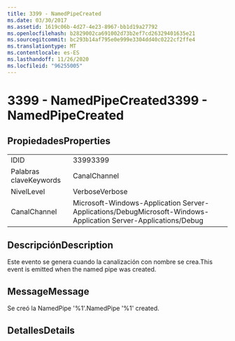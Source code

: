 ```yaml
---
title: 3399 - NamedPipeCreated
ms.date: 03/30/2017
ms.assetid: 1619c06b-4d27-4e23-8967-bb1d19a27792
ms.openlocfilehash: b2829002ca691002d73b2ef7cd26329401635e21
ms.sourcegitcommit: bc293b14af795e0e999e3304dd40c0222cf2ffe4
ms.translationtype: MT
ms.contentlocale: es-ES
ms.lasthandoff: 11/26/2020
ms.locfileid: "96255005"
---
```

# <a name="3399---namedpipecreated"></a><span data-ttu-id="a2c84-102">3399 - NamedPipeCreated</span><span class="sxs-lookup"><span data-stu-id="a2c84-102">3399 - NamedPipeCreated</span></span>

## <a name="properties"></a><span data-ttu-id="a2c84-103">Propiedades</span><span class="sxs-lookup"><span data-stu-id="a2c84-103">Properties</span></span>  
  
|||  
|-|-|  
|<span data-ttu-id="a2c84-104">ID</span><span class="sxs-lookup"><span data-stu-id="a2c84-104">ID</span></span>|<span data-ttu-id="a2c84-105">3399</span><span class="sxs-lookup"><span data-stu-id="a2c84-105">3399</span></span>|  
|<span data-ttu-id="a2c84-106">Palabras clave</span><span class="sxs-lookup"><span data-stu-id="a2c84-106">Keywords</span></span>|<span data-ttu-id="a2c84-107">Canal</span><span class="sxs-lookup"><span data-stu-id="a2c84-107">Channel</span></span>|  
|<span data-ttu-id="a2c84-108">Nivel</span><span class="sxs-lookup"><span data-stu-id="a2c84-108">Level</span></span>|<span data-ttu-id="a2c84-109">Verbose</span><span class="sxs-lookup"><span data-stu-id="a2c84-109">Verbose</span></span>|  
|<span data-ttu-id="a2c84-110">Canal</span><span class="sxs-lookup"><span data-stu-id="a2c84-110">Channel</span></span>|<span data-ttu-id="a2c84-111">Microsoft-Windows-Application Server-Applications/Debug</span><span class="sxs-lookup"><span data-stu-id="a2c84-111">Microsoft-Windows-Application Server-Applications/Debug</span></span>|  
  
## <a name="description"></a><span data-ttu-id="a2c84-112">Descripción</span><span class="sxs-lookup"><span data-stu-id="a2c84-112">Description</span></span>  

 <span data-ttu-id="a2c84-113">Este evento se genera cuando la canalización con nombre se crea.</span><span class="sxs-lookup"><span data-stu-id="a2c84-113">This event is emitted when the named pipe was created.</span></span>  
  
## <a name="message"></a><span data-ttu-id="a2c84-114">Message</span><span class="sxs-lookup"><span data-stu-id="a2c84-114">Message</span></span>  

 <span data-ttu-id="a2c84-115">Se creó la NamedPipe '%1'.</span><span class="sxs-lookup"><span data-stu-id="a2c84-115">NamedPipe '%1' created.</span></span>  
  
## <a name="details"></a><span data-ttu-id="a2c84-116">Detalles</span><span class="sxs-lookup"><span data-stu-id="a2c84-116">Details</span></span>
